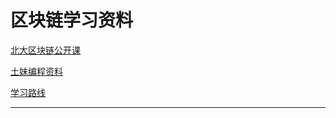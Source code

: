 # 区块链学习资料

[北大区块链公开课](https://www.bilibili.com/video/BV1Vt411X7JF)

[土妹编程资料](https://github.com/TumeiCoding/tumei_study_materials)

[学习路线](https://www.jianshu.com/p/a00056008c96)



























---
#
#
<meta http-equiv="refresh" content="5">